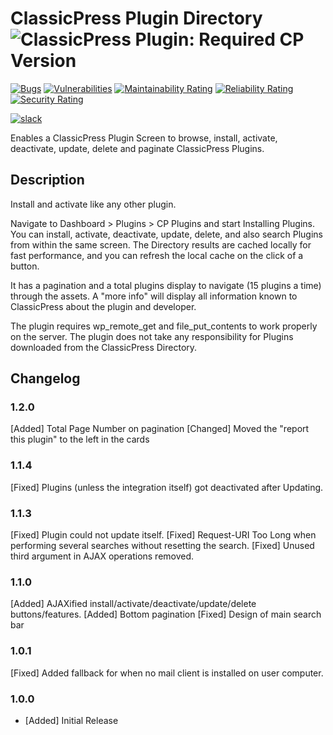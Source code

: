 # ClassicPress Plugin Directory ![ClassicPress Plugin: Required CP Version](https://img.shields.io/badge/dynamic/json?color=%23057f99&label=classicpress&prefix=v&query=%24.data.minimum_cp_version&url=https%3A%2F%2Fdirectory.classicpress.net%2Fapi%2Fplugins%2Ftkt-contact-form)
[![Bugs](https://sonarcloud.io/api/project_badges/measure?project=TukuToi_tukutoi-cp-directory-integration&metric=bugs)](https://sonarcloud.io/summary/new_code?id=TukuToi_tukutoi-cp-directory-integration) [![Vulnerabilities](https://sonarcloud.io/api/project_badges/measure?project=TukuToi_tukutoi-cp-directory-integration&metric=vulnerabilities)](https://sonarcloud.io/summary/new_code?id=TukuToi_tukutoi-cp-directory-integration) [![Maintainability Rating](https://sonarcloud.io/api/project_badges/measure?project=TukuToi_tukutoi-cp-directory-integration&metric=sqale_rating)](https://sonarcloud.io/summary/new_code?id=TukuToi_tukutoi-cp-directory-integration) [![Reliability Rating](https://sonarcloud.io/api/project_badges/measure?project=TukuToi_tukutoi-cp-directory-integration&metric=reliability_rating)](https://sonarcloud.io/summary/new_code?id=TukuToi_tukutoi-cp-directory-integration) [![Security Rating](https://sonarcloud.io/api/project_badges/measure?project=TukuToi_tukutoi-cp-directory-integration&metric=security_rating)](https://sonarcloud.io/summary/new_code?id=TukuToi_tukutoi-cp-directory-integration)

[![slack](https://img.shields.io/badge/Community%20%26%20Support-grey?style=for-the-badge&logo=slack&logoColor=white&label=slack&labelColor=4A154B)](https://tukutoi.slack.com/join/shared_invite/zt-1b1x1844z-_~~4pikNzssevxwnx3BqCA#/shared-invite/email)

Enables a ClassicPress Plugin Screen to browse, install, activate, deactivate, update, delete and paginate ClassicPress Plugins.

## Description

Install and activate like any other plugin.

Navigate to Dashboard > Plugins > CP Plugins and start Installing Plugins. 
You can install, activate, deactivate, update, delete, and also search Plugins from within the same screen.
The Directory results are cached locally for fast performance, and you can refresh the local cache on the click of a button.

It has a pagination and a total plugins display to navigate (15 plugins a time) through the assets.
A "more info" will display all information known to ClassicPress about the plugin and developer.

The plugin requires wp_remote_get and file_put_contents to work properly on the server.
The plugin does not take any responsibility for Plugins downloaded from the ClassicPress Directory.

## Changelog

### 1.2.0
[Added] Total Page Number on pagination
[Changed] Moved the "report this plugin" to the left in the cards

### 1.1.4
[Fixed] Plugins (unless the integration itself) got deactivated after Updating.

### 1.1.3
[Fixed] Plugin could not update itself.
[Fixed] Request-URI Too Long when performing several searches without resetting the search.
[Fixed] Unused third argument in AJAX operations removed.

### 1.1.0 
[Added] AJAXified install/activate/deactivate/update/delete buttons/features. 
[Added] Bottom pagination
[Fixed] Design of main search bar

### 1.0.1
[Fixed] Added fallback for when no mail client is installed on user computer.

### 1.0.0
* [Added] Initial Release